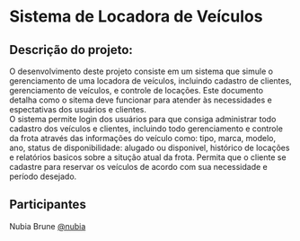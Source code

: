 # Sistema de Locadora de Veículos

## Descrição do projeto:
O desenvolvimento deste projeto consiste em um sistema que simule o gerenciamento de uma locadora de veículos, incluindo cadastro de clientes, gerenciamento de veículos, e controle de locações. Este documento detalha como o sitema deve funcionar para atender às necessidades e espectativas dos usuários e clientes.  
O sistema permite login dos usuários para que consiga administrar todo cadastro dos veículos e clientes, incluindo todo gerenciamento e controle da frota através das informações do veículo como: tipo, marca, modelo, ano, status de disponibilidade: alugado ou disponivel, histórico de locações e relatórios basicos sobre a situção atual da frota. Permita que o cliente se cadastre para reservar os veículos de acordo com sua necessidade e período desejado.


## Participantes


Nubia Brune
[@nubia](https://github.com/Nubiabrune/)








